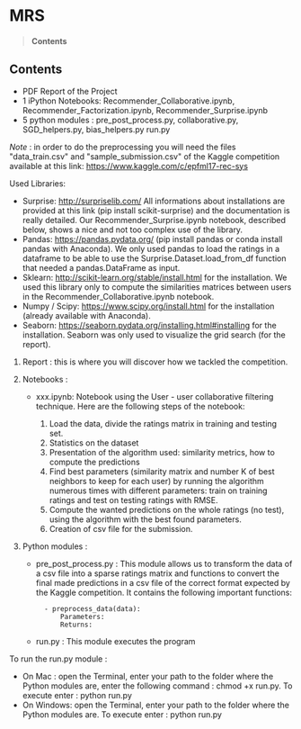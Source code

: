 # MRS

> #### Contents

## Contents
- PDF Report of the Project
- 1 iPython Notebooks: Recommender_Collaborative.ipynb, Recommender_Factorization.ipynb, Recommender_Surprise.ipynb
- 5 python modules : pre_post_process.py, collaborative.py, SGD_helpers.py, bias_helpers.py run.py

_Note_ : in order to do the preprocessing you will need the files "data_train.csv" and "sample_submission.csv" of the Kaggle competition available at this link: https://www.kaggle.com/c/epfml17-rec-sys

Used Libraries: 
- Surprise: http://surpriselib.com/ All informations about installations are provided at this link (pip install scikit-surprise) and the documentation is really detailed. Our Recommender_Surprise.ipynb notebook, described below, shows a nice and not too complex use of the library.
- Pandas: https://pandas.pydata.org/ (pip install pandas or conda install pandas with Anaconda). We only used pandas to load the ratings in a dataframe to be able to use the Surprise.Dataset.load_from_df function that needed a pandas.DataFrame as input.
- Sklearn: http://scikit-learn.org/stable/install.html for the installation. We used this library only to compute the similarities matrices between users in the Recommender_Collaborative.ipynb notebook.
- Numpy / Scipy: https://www.scipy.org/install.html for the installation (already available with Anaconda).
- Seaborn: https://seaborn.pydata.org/installing.html#installing for the installation. Seaborn was only used to visualize the grid search (for the report).
				
1. Report : this is where you will discover how we tackled the competition.

2. Notebooks : 

	- xxx.ipynb: Notebook using the User - user collaborative filtering technique. Here are the following steps of the notebook:
		
		1. Load the data, divide the ratings matrix in training and testing set.
		2. Statistics on the dataset
		3. Presentation of the algorithm used: similarity metrics, how to compute the predictions
		4. Find best parameters (similarity matrix and number K of best neighbors to keep for each user) by running the algorithm numerous times with different parameters: train on training ratings and test on testing ratings with RMSE.
		5. Compute the wanted predictions on the whole ratings (no test), using the algorithm with the best found parameters.
		6. Creation of csv file for the submission.

3. Python modules :

    - pre_post_process.py : This module allows us to transform the data of a csv file into a sparse ratings matrix and functions to convert the final made predictions in a csv file of the correct format expected by the Kaggle competition. It contains the following important functions:
							
			- preprocess_data(data):
				Parameters:
				Returns:
				
				
    - run.py : This module executes the program
    
To run the run.py module :
- On Mac : open the Terminal, enter your path to the folder where the Python modules are, enter the following command : chmod +x run.py. To execute enter : python run.py
- On Windows: open the Terminal, enter your path to the folder where the Python modules are. To execute enter : python run.py
